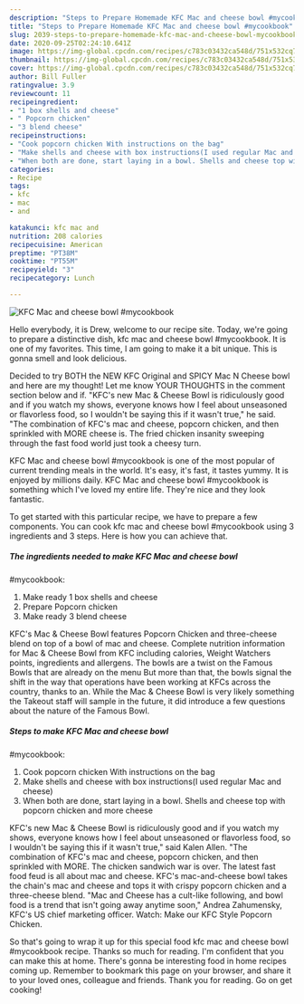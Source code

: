 ```yaml
---
description: "Steps to Prepare Homemade KFC Mac and cheese bowl #mycookbook"
title: "Steps to Prepare Homemade KFC Mac and cheese bowl #mycookbook"
slug: 2039-steps-to-prepare-homemade-kfc-mac-and-cheese-bowl-mycookbook
date: 2020-09-25T02:24:10.641Z
image: https://img-global.cpcdn.com/recipes/c783c03432ca548d/751x532cq70/kfc-mac-and-cheese-bowl-mycookbook-recipe-main-photo.jpg
thumbnail: https://img-global.cpcdn.com/recipes/c783c03432ca548d/751x532cq70/kfc-mac-and-cheese-bowl-mycookbook-recipe-main-photo.jpg
cover: https://img-global.cpcdn.com/recipes/c783c03432ca548d/751x532cq70/kfc-mac-and-cheese-bowl-mycookbook-recipe-main-photo.jpg
author: Bill Fuller
ratingvalue: 3.9
reviewcount: 11
recipeingredient:
- "1 box shells and cheese"
- " Popcorn chicken"
- "3 blend cheese"
recipeinstructions:
- "Cook popcorn chicken With instructions on the bag"
- "Make shells and cheese with box instructions(I used regular Mac and cheese)"
- "When both are done, start laying in a bowl. Shells and cheese top with popcorn chicken and more cheese"
categories:
- Recipe
tags:
- kfc
- mac
- and

katakunci: kfc mac and 
nutrition: 208 calories
recipecuisine: American
preptime: "PT38M"
cooktime: "PT55M"
recipeyield: "3"
recipecategory: Lunch

---
```



![KFC Mac and cheese bowl
#mycookbook](https://img-global.cpcdn.com/recipes/c783c03432ca548d/751x532cq70/kfc-mac-and-cheese-bowl-mycookbook-recipe-main-photo.jpg)

Hello everybody, it is Drew, welcome to our recipe site. Today, we're going to prepare a distinctive dish, kfc mac and cheese bowl
#mycookbook. It is one of my favorites. This time, I am going to make it a bit unique. This is gonna smell and look delicious.

Decided to try BOTH the NEW KFC Original and SPICY Mac N Cheese bowl and here are my thought! Let me know YOUR THOUGHTS in the comment section below and if. &#34;KFC&#39;s new Mac &amp; Cheese Bowl is ridiculously good and if you watch my shows, everyone knows how I feel about unseasoned or flavorless food, so I wouldn&#39;t be saying this if it wasn&#39;t true,&#34; he said. &#34;The combination of KFC&#39;s mac and cheese, popcorn chicken, and then sprinkled with MORE cheese is. The fried chicken insanity sweeping through the fast food world just took a cheesy turn.

KFC Mac and cheese bowl
#mycookbook is one of the most popular of current trending meals in the world. It's easy, it's fast, it tastes yummy. It is enjoyed by millions daily. KFC Mac and cheese bowl
#mycookbook is something which I've loved my entire life. They're nice and they look fantastic.


To get started with this particular recipe, we have to prepare a few components. You can cook kfc mac and cheese bowl
#mycookbook using 3 ingredients and 3 steps. Here is how you can achieve that.

<!--inarticleads1-->

##### The ingredients needed to make KFC Mac and cheese bowl
#mycookbook:

1. Make ready 1 box shells and cheese
1. Prepare  Popcorn chicken
1. Make ready 3 blend cheese


KFC&#39;s Mac &amp; Cheese Bowl features Popcorn Chicken and three-cheese blend on top of a bowl of mac and cheese. Complete nutrition information for Mac &amp; Cheese Bowl from KFC including calories, Weight Watchers points, ingredients and allergens. The bowls are a twist on the Famous Bowls that are already on the menu But more than that, the bowls signal the shift in the way that operations have been working at KFCs across the country, thanks to an. While the Mac &amp; Cheese Bowl is very likely something the Takeout staff will sample in the future, it did introduce a few questions about the nature of the Famous Bowl. 

<!--inarticleads2-->

##### Steps to make KFC Mac and cheese bowl
#mycookbook:

1. Cook popcorn chicken With instructions on the bag
1. Make shells and cheese with box instructions(I used regular Mac and cheese)
1. When both are done, start laying in a bowl. Shells and cheese top with popcorn chicken and more cheese


KFC&#39;s new Mac &amp; Cheese Bowl is ridiculously good and if you watch my shows, everyone knows how I feel about unseasoned or flavorless food, so I wouldn&#39;t be saying this if it wasn&#39;t true,&#34; said Kalen Allen. &#34;The combination of KFC&#39;s mac and cheese, popcorn chicken, and then sprinkled with MORE. The chicken sandwich war is over. The latest fast food feud is all about mac and cheese. KFC&#39;s mac-and-cheese bowl takes the chain&#39;s mac and cheese and tops it with crispy popcorn chicken and a three-cheese blend. &#34;Mac and Cheese has a cult-like following, and bowl food is a trend that isn&#39;t going away anytime soon,&#34; Andrea Zahumensky, KFC&#39;s US chief marketing officer. Watch: Make our KFC Style Popcorn Chicken. 

So that's going to wrap it up for this special food kfc mac and cheese bowl
#mycookbook recipe. Thanks so much for reading. I'm confident that you can make this at home. There's gonna be interesting food in home recipes coming up. Remember to bookmark this page on your browser, and share it to your loved ones, colleague and friends. Thank you for reading. Go on get cooking!
